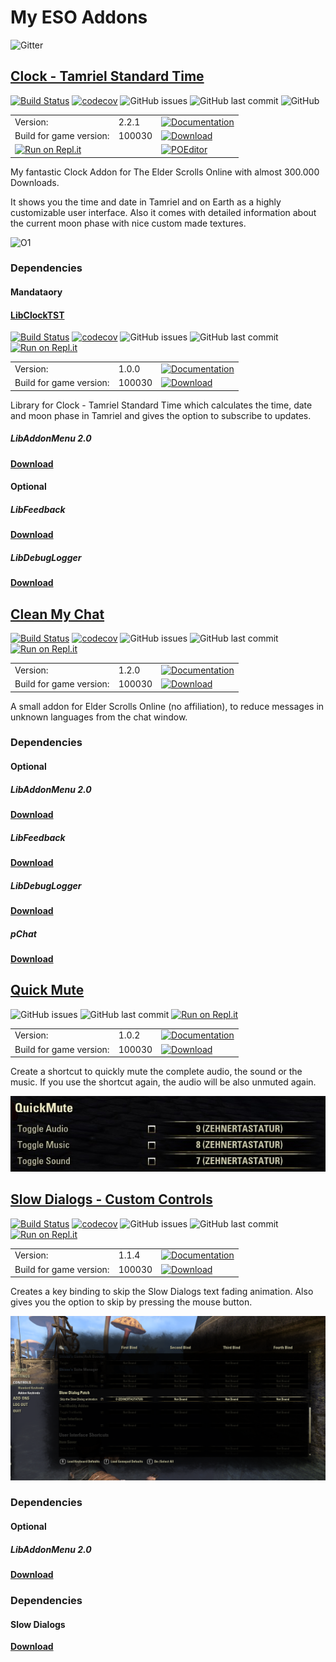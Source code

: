 # My ESO Addons
![Gitter](https://img.shields.io/gitter/room/Tyxz/ESO-Addons)
## [Clock - Tamriel Standard Time](https://github.com/Tyxz/Clock-Tamriel-Standard-Time)
[![Build Status](https://travis-ci.org/Tyxz/Clock-Tamriel-Standard-Time.svg?branch=master)](https://travis-ci.org/Tyxz/Clock-Tamriel-Standard-Time)
[![codecov](https://codecov.io/gh/Tyxz/Clock-Tamriel-Standard-Time/branch/master/graph/badge.svg)](https://codecov.io/gh/Tyxz/Clock-Tamriel-Standard-Time)
![GitHub issues](https://img.shields.io/github/issues/Tyxz/Clock-Tamriel-Standard-Time)
![GitHub last commit](https://img.shields.io/github/last-commit/Tyxz/Clock-Tamriel-Standard-Time)
![GitHub](https://img.shields.io/github/license/Tyxz/Clock-Tamriel-Standard-Time)

|                                                                                                                                             |        |                                                                                                                                                                                                                                                       |
| ------------------------------------------------------------------------------------------------------------------------------------------- | ------ | ----------------------------------------------------------------------------------------------------------------------------------------------------------------------------------------------------------------------------------------------------- |
| Version:                                                                                                                                    | 2.2.1  | [![Documentation](https://img.shields.io/website?label=%7C&up_color=important&up_message=documentation&url=https%3A%2F%2Ftyxz.github.io%2FClock-Tamriel-Standard-Time%2F)](https://tyxz.github.io/Clock-Tamriel-Standard-Time/)                       |
| Build for game version:                                                                                                                     | 100030 | [![Download](https://img.shields.io/website?label=%7C&up_color=blue&up_message=download&url=http%3A%2F%2Fwww.esoui.com%2Fdownloads%2Finfo241-Clock-TamrielStandardTime.html)](https://www.esoui.com/downloads/info241-Clock-TamrielStandardTime.html) |
| [![Run on Repl.it](https://repl.it/badge/github/Tyxz/Clock-Tamriel-Standard-Time)](https://repl.it/github/Tyxz/Clock-Tamriel-Standard-Time) |        | [![POEditor](https://img.shields.io/website?label=%7C&up_color=success&up_message=translation&down_color=success&down_message=translation&url=https%3A%2F%2Fpoeditor.com%2Fjoin%2Fproject%2FNJq0ZZpySZ)](https://poeditor.com/join/project/NJq0ZZpySZ)

My fantastic Clock Addon for The Elder Scrolls Online with almost 300.000 Downloads.

It shows you the time and date in Tamriel and on Earth as a highly customizable user interface. Also it comes with detailed information about the current moon phase with nice custom made textures.

![O1](https://raw.githubusercontent.com/Tyxz/Clock-Tamriel-Standard-Time/master/dev/Assets/Screenshots/screenshot_3.jpg)     
### Dependencies
#### Mandataory
#### [LibClockTST](https://github.com/Tyxz/LibClock-Tamriel-Standard-Time)
[![Build Status](https://travis-ci.org/Tyxz/LibClock-Tamriel-Standard-Time.svg?branch=master)](https://travis-ci.org/Tyxz/LibClock-Tamriel-Standard-Time)
[![codecov](https://codecov.io/gh/Tyxz/LibClock-Tamriel-Standard-Time/branch/master/graph/badge.svg)](https://codecov.io/gh/Tyxz/LibClock-Tamriel-Standard-Time)
![GitHub issues](https://img.shields.io/github/issues/Tyxz/LibClock-Tamriel-Standard-Time)
![GitHub last commit](https://img.shields.io/github/last-commit/Tyxz/LibClock-Tamriel-Standard-Time)
[![Run on Repl.it](https://repl.it/badge/github/Tyxz/LibClock-Tamriel-Standard-Time)](https://repl.it/github/Tyxz/LibClock-Tamriel-Standard-Time)

|   |   |   |
|---|---|---|
| Version: | 1.0.0 | [![Documentation](https://img.shields.io/website?label=%7C&up_color=important&up_message=documentation&url=https%3A%2F%2Ftyxz.github.io%2FLibClock-Tamriel-Standard-Time%2F)](https://tyxz.github.io/LibClock-Tamriel-Standard-Time/) |  
| Build for game version: | 100030 | [![Download](https://img.shields.io/website?label=%7C&up_color=blue&up_message=download&url=http%3A%2F%2Fwww.esoui.com%2Fdownloads%2Finfo241-Clock-TamrielStandardTime.html)](https://www.esoui.com/downloads/info241-Clock-TamrielStandardTime.html) |

Library for Clock - Tamriel Standard Time which calculates the time, date and moon phase in Tamriel and gives the option to subscribe to updates.
##### LibAddonMenu 2.0
[**Download**](https://www.esoui.com/downloads/info7-LibAddonMenu.html)
#### Optional
##### LibFeedback
[**Download**](https://www.esoui.com/downloads/info2079-LibFeedback.html)
##### LibDebugLogger
[**Download**](https://www.esoui.com/downloads/info2275-LibDebugLogger.html)
## [Clean My Chat](https://github.com/Tyxz/Clean-My-Chat)
[![Build Status](https://travis-ci.org/Tyxz/Clean-My-Chat.svg?branch=master)](https://travis-ci.org/Tyxz/Clean-My-Chat)
[![codecov](https://codecov.io/gh/Tyxz/Clean-My-Chat/branch/master/graph/badge.svg)](https://codecov.io/gh/Tyxz/Clean-My-Chat)
![GitHub issues](https://img.shields.io/github/issues/Tyxz/Clean-My-Chat)
![GitHub last commit](https://img.shields.io/github/last-commit/Tyxz/Clean-My-Chat)
[![Run on Repl.it](https://repl.it/badge/github/Tyxz/Clean-My-Chat)](https://repl.it/github/Tyxz/Clean-My-Chat)

|   |   |   |
|---|---|---|
| Version: | 1.2.0 | [![Documentation](https://img.shields.io/website?label=%7C&up_color=important&up_message=documentation&url=https%3A%2F%2Ftyxz.github.io%2FClean-My-Chat%2F)](https://tyxz.github.io/Clean-My-Chat/) |  
| Build for game version: | 100030 | [![Download](https://img.shields.io/website?label=%7C&up_color=blue&up_message=download&url=http%3A%2F%2Fwww.esoui.com%2Fdownloads%2Finfo2544-CleanMyChat.html)](https://www.esoui.com/downloads/info2544-CleanMyChat.html) |
A small addon for Elder Scrolls Online (no affiliation), to reduce messages in unknown languages from the chat window.
### Dependencies
#### Optional
##### LibAddonMenu 2.0
[**Download**](https://www.esoui.com/downloads/info7-LibAddonMenu.html)
##### LibFeedback
[**Download**](https://www.esoui.com/downloads/info2079-LibFeedback.html)
##### LibDebugLogger
[**Download**](https://www.esoui.com/downloads/info2275-LibDebugLogger.html)
##### pChat
[**Download**](https://www.esoui.com/downloads/info93-pChat.html)
## [Quick Mute](https://github.com/Tyxz/QuickMute)
![GitHub issues](https://img.shields.io/github/issues/Tyxz/QuickMute)
![GitHub last commit](https://img.shields.io/github/last-commit/Tyxz/QuickMute)
[![Run on Repl.it](https://repl.it/badge/github/Tyxz/QuickMute)](https://repl.it/github/Tyxz/QuickMute)

|   |   |   |
|---|---|---|
| Version: | 1.0.2 | [![Documentation](https://img.shields.io/website?label=%7C&up_color=important&up_message=documentation&url=https%3A%2F%2Ftyxz.github.io%2FQuickMute%2F)](https://tyxz.github.io/QuickMute/) |  
| Build for game version: | 100030 | [![Download](https://img.shields.io/website?label=%7C&up_color=blue&up_message=download&url=https%3A%2F%2Fwww.esoui.com%2Fdownloads%2Finfo2557-QuickMute.html)](https://www.esoui.com/downloads/info2557-QuickMute.html) |

Create a shortcut to quickly mute the complete audio, the sound or the music. If you use the shortcut again, the audio will be also unmuted again.

![Controls](https://raw.githubusercontent.com/Tyxz/QuickMute/master/dev/screenshot_controls.jpg "Control menu")

## [Slow Dialogs - Custom Controls](https://github.com/Tyxz/SlowDialogs---Custom-Controls)
[![Build Status](https://travis-ci.org/Tyxz/SlowDialogs---Custom-Controls.svg?branch=master)](https://travis-ci.org/Tyxz/SlowDialogs---Custom-Controls)
[![codecov](https://codecov.io/gh/Tyxz/SlowDialogs---Custom-Controls/branch/master/graph/badge.svg)](https://codecov.io/gh/Tyxz/SlowDialogs---Custom-Controls)
![GitHub issues](https://img.shields.io/github/issues/Tyxz/SlowDialogs---Custom-Controls)
![GitHub last commit](https://img.shields.io/github/last-commit/Tyxz/SlowDialogs---Custom-Controls)
[![Run on Repl.it](https://repl.it/badge/github/Tyxz/SlowDialogs---Custom-Controls)](https://repl.it/github/Tyxz/SlowDialogs---Custom-Controls)

|   |   |   |
|---|---|---|
| Version: | 1.1.4 | [![Documentation](https://img.shields.io/website?label=%7C&up_color=important&up_message=documentation&url=https%3A%2F%2Ftyxz.github.io%2FSlowDialogs---Custom-Controls%2F)](https://tyxz.github.io/SlowDialogs---Custom-Controls/) |
| Build for game version: | 100030 | [![Download](https://img.shields.io/website?label=%7C&up_color=blue&up_message=download&url=https%3A%2F%2Fwww.esoui.com%2Fdownloads%2Finfo1767-SlowDialogs-CustomControlPatch.html)](https://www.esoui.com/downloads/info1767-SlowDialogs-CustomControlPatch.html) | 

Creates a key binding to skip the Slow Dialogs text fading animation. Also gives you the option to skip by pressing the mouse button. 

![Screenshot](https://github.com/Tyxz/SlowDialogs---Custom-Controls/raw/master/ESOUI/Screenshot.png "Key bindings")
### Dependencies
#### Optional
##### LibAddonMenu 2.0
[**Download**](https://www.esoui.com/downloads/info7-LibAddonMenu.html)
### Dependencies
#### Slow Dialogs
[**Download**](https://www.esoui.com/downloads/info7-LibAddonMenu.html)
